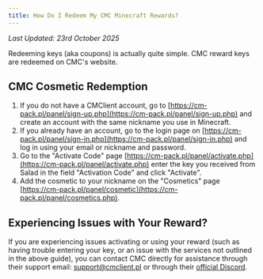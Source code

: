 ```yaml
---
title: How Do I Redeem My CMC Minecraft Rewards?
---
```


_Last Updated: 23rd October 2025_

Redeeming keys (aka coupons) is actually quite simple. CMC reward keys are redeemed on CMC's website.

## CMC Cosmetic Redemption

1. If you do not have a CMClient account, go to
   [https://cm-pack.pl/panel/sign-up.php](https://cm-pack.pl/panel/sign-up.php) and create an account with the same
   nickname you use in Minecraft.
2. If you already have an account, go to the login page on
   [https://cm-pack.pl/panel/sign-in.php](https://cm-pack.pl/panel/sign-in.php) and log in using your email or nickname
   and password.
3. Go to the "Activate Code" page [https://cm-pack.pl/panel/activate.php](https://cm-pack.pl/panel/activate.php) enter
   the key you received from Salad in the field "Activation Code" and click "Activate".
4. Add the cosmetic to your nickname on the "Cosmetics" page
   [https://cm-pack.pl/panel/cosmetic](https://cm-pack.pl/panel/cosmetics.php).

## Experiencing Issues with Your Reward?

If you are experiencing issues activating or using your reward (such as having trouble entering your key, or an issue
with the services not outlined in the above guide), you can contact CMC directly for assistance through their support
email: [support@cmclient.pl](mailto:support@cmclient.pl) or through their
[official Discord](https://discord.com/invite/ksHzvmW).
